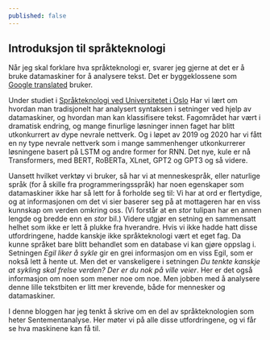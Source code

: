 ```yaml
---
published: false
---
```

## Introduksjon til språkteknologi

Når jeg skal forklare hva språkteknologi er, svarer jeg gjerne at det er å bruke datamaskiner for å analysere tekst. Det er byggeklossene som [Google translated](https://translate.google.com/) bruker. 

Under studiet i [Språkteknologi ved Universitetet i Oslo](https://www.uio.no/studier/program/informatikk-sprak-master/) Har vi lært om hvordan man tradisjonelt har analysert syntaksen i setninger ved hjelp av datamaskiner, og hvordan man kan klassifisere tekst. Fagområdet har vært i dramatisk endring, og mange finurlige løsninger innen faget har blitt utkonkurrert av dype nevrale nettverk. Og i løpet av 2019 og 2020 har vi fått en ny type nevrale nettverk som i mange sammenhenger utkonkurrerer løsningene basert på LSTM og andre former for RNN. Det nye, kule er nå Transformers, med BERT, RoBERTa, XLnet, GPT2 og GPT3 og så videre.

Uansett hvilket verktøy vi bruker, så har vi at menneskespråk, eller naturlige språk (for å skille fra programmeringsspråk) har noen egenskaper som datamaskiner ikke har så lett for å forholde seg til: Vi har at ord er flertydige, og at informasjonen om det vi sier baserer seg på at mottageren har en viss kunnskap om verden omkring oss. (Vi forstår at en *stor* tulipan har en annen lengde og bredde enn en *stor* bil.) Videre utgjør en setning en sammensatt helhet som ikke er lett å plukke fra hverandre. Hvis vi ikke hadde hatt disse utfordringene, hadde kanskje ikke språkteknologi vært et eget fag. Da kunne språket bare blitt behandlet som en database vi kan gjøre oppslag i. Setningen *Egil liker å sykle* gir en grei informasjon om en viss Egil, som er nokså lett å hente ut. Men det er vanskeligere i setningen *Du tenkte kanskje at sykling skal frelse verden? Der er du nok på ville veier*. Her er det også informasjon om noen som mener noe om noe. Men jobben med å analysere denne lille tekstbiten er litt mer krevende, både for mennesker og datamaskiner.

I denne bloggen har jeg tenkt å skrive om en del av språkteknologien som heter Sentementanalyse. Her møter vi på alle disse utfordringene, og vi får se hva maskinene kan få til.
